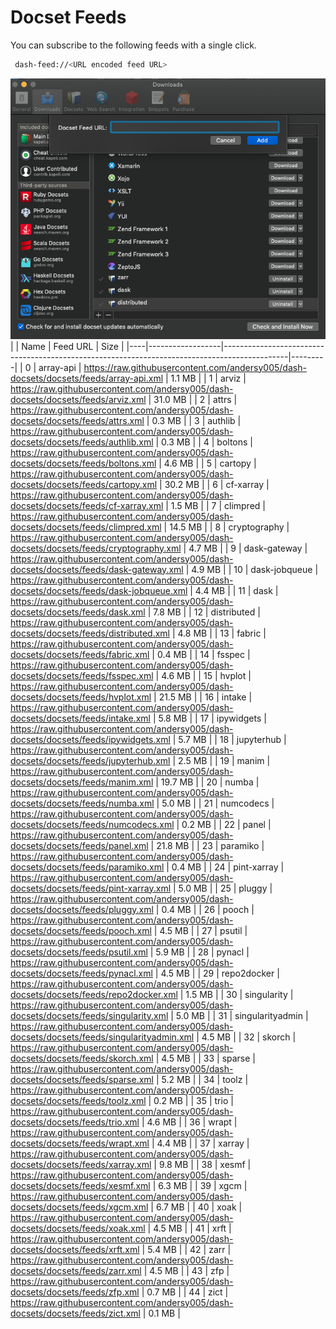 # Docset Feeds

You can subscribe to the following feeds with a single click.

```bash
 dash-feed://<URL encoded feed URL>
```


![dash-docsets](https://github.com/andersy005/dash-docsets/raw/main/images/how-to-add-feed.png)
|    | Name             | Feed URL                                                                                     | Size    |
|----|------------------|----------------------------------------------------------------------------------------------|---------|
|  0 | array-api        | https://raw.githubusercontent.com/andersy005/dash-docsets/docsets/feeds/array-api.xml        | 1.1 MB  |
|  1 | arviz            | https://raw.githubusercontent.com/andersy005/dash-docsets/docsets/feeds/arviz.xml            | 31.0 MB |
|  2 | attrs            | https://raw.githubusercontent.com/andersy005/dash-docsets/docsets/feeds/attrs.xml            | 0.3 MB  |
|  3 | authlib          | https://raw.githubusercontent.com/andersy005/dash-docsets/docsets/feeds/authlib.xml          | 0.3 MB  |
|  4 | boltons          | https://raw.githubusercontent.com/andersy005/dash-docsets/docsets/feeds/boltons.xml          | 4.6 MB  |
|  5 | cartopy          | https://raw.githubusercontent.com/andersy005/dash-docsets/docsets/feeds/cartopy.xml          | 30.2 MB |
|  6 | cf-xarray        | https://raw.githubusercontent.com/andersy005/dash-docsets/docsets/feeds/cf-xarray.xml        | 1.5 MB  |
|  7 | climpred         | https://raw.githubusercontent.com/andersy005/dash-docsets/docsets/feeds/climpred.xml         | 14.5 MB |
|  8 | cryptography     | https://raw.githubusercontent.com/andersy005/dash-docsets/docsets/feeds/cryptography.xml     | 4.7 MB  |
|  9 | dask-gateway     | https://raw.githubusercontent.com/andersy005/dash-docsets/docsets/feeds/dask-gateway.xml     | 4.9 MB  |
| 10 | dask-jobqueue    | https://raw.githubusercontent.com/andersy005/dash-docsets/docsets/feeds/dask-jobqueue.xml    | 4.4 MB  |
| 11 | dask             | https://raw.githubusercontent.com/andersy005/dash-docsets/docsets/feeds/dask.xml             | 7.8 MB  |
| 12 | distributed      | https://raw.githubusercontent.com/andersy005/dash-docsets/docsets/feeds/distributed.xml      | 4.8 MB  |
| 13 | fabric           | https://raw.githubusercontent.com/andersy005/dash-docsets/docsets/feeds/fabric.xml           | 0.4 MB  |
| 14 | fsspec           | https://raw.githubusercontent.com/andersy005/dash-docsets/docsets/feeds/fsspec.xml           | 4.6 MB  |
| 15 | hvplot           | https://raw.githubusercontent.com/andersy005/dash-docsets/docsets/feeds/hvplot.xml           | 21.5 MB |
| 16 | intake           | https://raw.githubusercontent.com/andersy005/dash-docsets/docsets/feeds/intake.xml           | 5.8 MB  |
| 17 | ipywidgets       | https://raw.githubusercontent.com/andersy005/dash-docsets/docsets/feeds/ipywidgets.xml       | 5.7 MB  |
| 18 | jupyterhub       | https://raw.githubusercontent.com/andersy005/dash-docsets/docsets/feeds/jupyterhub.xml       | 2.5 MB  |
| 19 | manim            | https://raw.githubusercontent.com/andersy005/dash-docsets/docsets/feeds/manim.xml            | 19.7 MB |
| 20 | numba            | https://raw.githubusercontent.com/andersy005/dash-docsets/docsets/feeds/numba.xml            | 5.0 MB  |
| 21 | numcodecs        | https://raw.githubusercontent.com/andersy005/dash-docsets/docsets/feeds/numcodecs.xml        | 0.2 MB  |
| 22 | panel            | https://raw.githubusercontent.com/andersy005/dash-docsets/docsets/feeds/panel.xml            | 21.8 MB |
| 23 | paramiko         | https://raw.githubusercontent.com/andersy005/dash-docsets/docsets/feeds/paramiko.xml         | 0.4 MB  |
| 24 | pint-xarray      | https://raw.githubusercontent.com/andersy005/dash-docsets/docsets/feeds/pint-xarray.xml      | 5.0 MB  |
| 25 | pluggy           | https://raw.githubusercontent.com/andersy005/dash-docsets/docsets/feeds/pluggy.xml           | 0.4 MB  |
| 26 | pooch            | https://raw.githubusercontent.com/andersy005/dash-docsets/docsets/feeds/pooch.xml            | 4.5 MB  |
| 27 | psutil           | https://raw.githubusercontent.com/andersy005/dash-docsets/docsets/feeds/psutil.xml           | 5.9 MB  |
| 28 | pynacl           | https://raw.githubusercontent.com/andersy005/dash-docsets/docsets/feeds/pynacl.xml           | 4.5 MB  |
| 29 | repo2docker      | https://raw.githubusercontent.com/andersy005/dash-docsets/docsets/feeds/repo2docker.xml      | 1.5 MB  |
| 30 | singularity      | https://raw.githubusercontent.com/andersy005/dash-docsets/docsets/feeds/singularity.xml      | 5.0 MB  |
| 31 | singularityadmin | https://raw.githubusercontent.com/andersy005/dash-docsets/docsets/feeds/singularityadmin.xml | 4.5 MB  |
| 32 | skorch           | https://raw.githubusercontent.com/andersy005/dash-docsets/docsets/feeds/skorch.xml           | 4.5 MB  |
| 33 | sparse           | https://raw.githubusercontent.com/andersy005/dash-docsets/docsets/feeds/sparse.xml           | 5.2 MB  |
| 34 | toolz            | https://raw.githubusercontent.com/andersy005/dash-docsets/docsets/feeds/toolz.xml            | 0.2 MB  |
| 35 | trio             | https://raw.githubusercontent.com/andersy005/dash-docsets/docsets/feeds/trio.xml             | 4.6 MB  |
| 36 | wrapt            | https://raw.githubusercontent.com/andersy005/dash-docsets/docsets/feeds/wrapt.xml            | 4.4 MB  |
| 37 | xarray           | https://raw.githubusercontent.com/andersy005/dash-docsets/docsets/feeds/xarray.xml           | 9.8 MB  |
| 38 | xesmf            | https://raw.githubusercontent.com/andersy005/dash-docsets/docsets/feeds/xesmf.xml            | 6.3 MB  |
| 39 | xgcm             | https://raw.githubusercontent.com/andersy005/dash-docsets/docsets/feeds/xgcm.xml             | 6.7 MB  |
| 40 | xoak             | https://raw.githubusercontent.com/andersy005/dash-docsets/docsets/feeds/xoak.xml             | 4.5 MB  |
| 41 | xrft             | https://raw.githubusercontent.com/andersy005/dash-docsets/docsets/feeds/xrft.xml             | 5.4 MB  |
| 42 | zarr             | https://raw.githubusercontent.com/andersy005/dash-docsets/docsets/feeds/zarr.xml             | 4.5 MB  |
| 43 | zfp              | https://raw.githubusercontent.com/andersy005/dash-docsets/docsets/feeds/zfp.xml              | 0.7 MB  |
| 44 | zict             | https://raw.githubusercontent.com/andersy005/dash-docsets/docsets/feeds/zict.xml             | 0.1 MB  |
